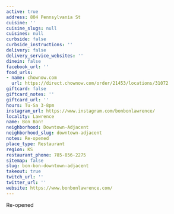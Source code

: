 ```yaml
---
active: true
address: 804 Pennsylvania St
cuisine: ''
cuisine_slugs: null
cuisines: null
curbside: false
curbside_instructions: ''
delivery: false
delivery_service_websites: ''
dinein: false
facebook_url: ''
food_urls:
- name: chownow.com
  url: https://direct.chownow.com/order/21453/locations/31072
giftcard: false
giftcard_notes: ''
giftcard_url: ''
hours: Tu-Sa 3-8pm
instagram_url: https://www.instagram.com/bonbonlawrence/
locality: Lawrence
name: Bon Bon!
neighborhood: Downtown-Adjacent
neighborhood_slug: downtown-adjacent
notes: Re-opened
place_type: Restaurant
region: KS
restaurant_phone: 785-856-2275
sitemap: false
slug: bon-bon-downtown-adjacent
takeout: true
twitch_url: ''
twitter_url: ''
website: https://www.bonbonlawrence.com/
---
```


Re-opened